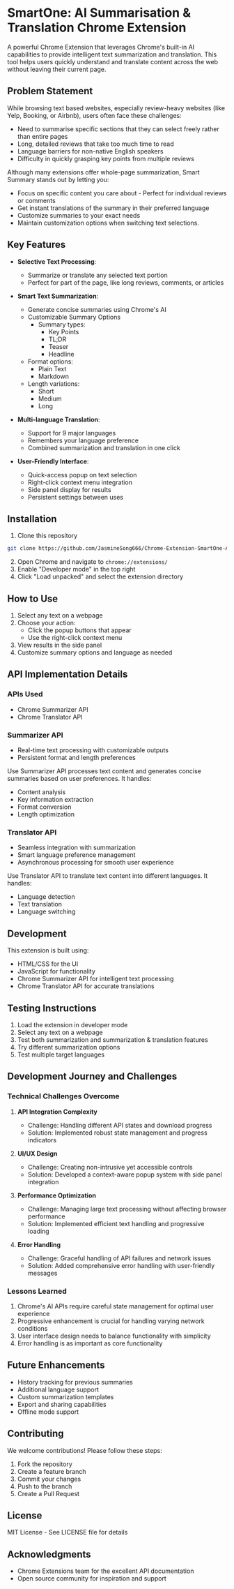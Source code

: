 # SmartOne: AI Summarisation & Translation Chrome Extension

A powerful Chrome Extension that leverages Chrome's built-in AI capabilities to provide intelligent text summarization and translation. This tool helps users quickly understand and translate content across the web without leaving their current page.

## Problem Statement
While browsing text based websites, especially review-heavy websites (like Yelp, Booking, or Airbnb), users often face these challenges:
- Need to summarise specific sections that they can select freely rather than entire pages
- Long, detailed reviews that take too much time to read
- Language barriers for non-native English speakers
- Difficulty in quickly grasping key points from multiple reviews

Although many extensions offer whole-page summarization, Smart Summary stands out by letting you:
- Focus on specific content you care about - Perfect for individual reviews or comments
- Get instant translations of the summary in their preferred language
- Customize summaries to your exact needs
- Maintain customization options when switching text selections.

## Key Features
- **Selective Text Processing**: 
  - Summarize or translate any selected text portion
  - Perfect for part of the page, like long reviews, comments, or articles

- **Smart Text Summarization**:
  - Generate concise summaries using Chrome's AI
  - Customizable Summary Options  
    - Summary types: 
      - Key Points
      - TL;DR
      - Teaser
      - Headline
  - Format options:
    - Plain Text 
    - Markdown
  - Length variations: 
    - Short
    - Medium
    - Long

- **Multi-language Translation**:
  - Support for 9 major languages
  - Remembers your language preference
  - Combined summarization and translation in one click

- **User-Friendly Interface**:
  - Quick-access popup on text selection
  - Right-click context menu integration
  - Side panel display for results
  - Persistent settings between uses

## Installation
1. Clone this repository
```bash
git clone https://github.com/JasmineSong666/Chrome-Extension-SmartOne-AI-Summary-and-Translation.git
```
2. Open Chrome and navigate to `chrome://extensions/`
3. Enable "Developer mode" in the top right
4. Click "Load unpacked" and select the extension directory

## How to Use
1. Select any text on a webpage
2. Choose your action:
   - Click the popup buttons that appear
   - Use the right-click context menu
3. View results in the side panel
4. Customize summary options and language as needed

## API Implementation Details
### APIs Used
- Chrome Summarizer API
- Chrome Translator API

### Summarizer API
- Real-time text processing with customizable outputs 
- Persistent format and length preferences 

Use Summarizer API processes text content and generates concise summaries based on user preferences. It handles:
- Content analysis
- Key information extraction
- Format conversion
- Length optimization

### Translator API
- Seamless integration with summarization 
- Smart language preference management 
- Asynchronous processing for smooth user experience

Use Translator API to translate text content into different languages. It handles:
- Language detection
- Text translation
- Language switching

## Development
This extension is built using:
- HTML/CSS for the UI
- JavaScript for functionality
- Chrome Summarizer API for intelligent text processing
- Chrome Translator API for accurate translations

## Testing Instructions
1. Load the extension in developer mode
2. Select any text on a webpage
3. Test both summarization and summarization & translation features
4. Try different summarization options
5. Test multiple target languages

## Development Journey and Challenges

### Technical Challenges Overcome
1. **API Integration Complexity**
   - Challenge: Handling different API states and download progress
   - Solution: Implemented robust state management and progress indicators

2. **UI/UX Design**
   - Challenge: Creating non-intrusive yet accessible controls
   - Solution: Developed a context-aware popup system with side panel integration

3. **Performance Optimization**
   - Challenge: Managing large text processing without affecting browser performance
   - Solution: Implemented efficient text handling and progressive loading

4. **Error Handling**
   - Challenge: Graceful handling of API failures and network issues
   - Solution: Added comprehensive error handling with user-friendly messages

### Lessons Learned
1. Chrome's AI APIs require careful state management for optimal user experience
2. Progressive enhancement is crucial for handling varying network conditions
3. User interface design needs to balance functionality with simplicity
4. Error handling is as important as core functionality

## Future Enhancements
- History tracking for previous summaries
- Additional language support
- Custom summarization templates
- Export and sharing capabilities
- Offline mode support 

## Contributing
We welcome contributions! Please follow these steps:
1. Fork the repository
2. Create a feature branch
3. Commit your changes
4. Push to the branch
5. Create a Pull Request

## License
MIT License - See LICENSE file for details

## Acknowledgments
- Chrome Extensions team for the excellent API documentation
- Open source community for inspiration and support